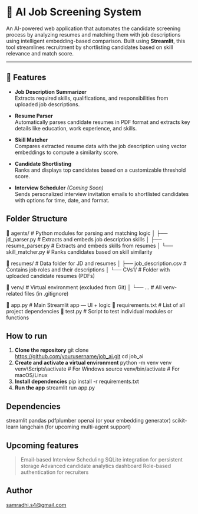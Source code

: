 # 🧠 AI Job Screening System

An AI-powered web application that automates the candidate screening process by analyzing resumes and matching them with job descriptions using intelligent embedding-based comparison. Built using **Streamlit**, this tool streamlines recruitment by shortlisting candidates based on skill relevance and match score.

---

## 🚀 Features

- **Job Description Summarizer**  
  Extracts required skills, qualifications, and responsibilities from uploaded job descriptions.

- **Resume Parser**  
  Automatically parses candidate resumes in PDF format and extracts key details like education, work experience, and skills.

- **Skill Matcher**  
  Compares extracted resume data with the job description using vector embeddings to compute a similarity score.

- **Candidate Shortlisting**  
  Ranks and displays top candidates based on a customizable threshold score.

- **Interview Scheduler** *(Coming Soon)*  
  Sends personalized interview invitation emails to shortlisted candidates with options for time, date, and format.

## Folder Structure

📁 agents/                            # Python modules for parsing and matching logic
│   ├── jd_parser.py                 # Extracts and embeds job description skills
│   ├── resume_parser.py            # Extracts and embeds skills from resumes
│   └── skill_matcher.py            # Ranks candidates based on skill similarity

📁 resumes/                           # Data folder for JD and resumes
│   ├── job_description.csv         # Contains job roles and their descriptions
│   └── CVs1/                       # Folder with uploaded candidate resumes (PDFs)

📁 venv/                              # Virtual environment (excluded from Git)
│   └── ...                         # All venv-related files (in .gitignore)

📄 app.py                            # Main Streamlit app — UI + logic
📄 requirements.txt                 # List of all project dependencies
📄 test.py                          # Script to test individual modules or functions

##  How to run

1. **Clone the repository**
   git clone https://github.com/yourusername/job_ai.git
   cd job_ai
2. **Create and activate a virtual environment**
   python -m venv venv
   venv\Scripts\activate  # For Windows
   source venv/bin/activate  # For macOS/Linux
3. **Install dependencies**
   pip install -r requirements.txt
4. **Run the app**
   streamlit run app.py

## Dependencies
streamlit
pandas
pdfplumber
openai (or your embedding generator)
scikit-learn
langchain (for upcoming multi-agent support)

## Upcoming features

>Email-based Interview Scheduling
>SQLite integration for persistent storage
>Advanced candidate analytics dashboard
>Role-based authentication for recruiters

## Author
samradhi.s4@gmail.com


